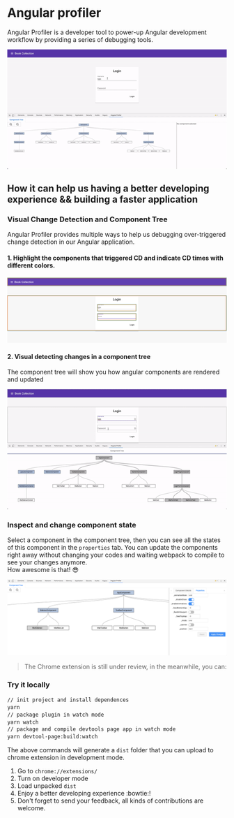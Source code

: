 # Angular profiler

Angular Profiler is a developer tool to power-up Angular development workflow by providing a series of debugging tools.

![](images/ng-profiler.gif)

## How it can help us having a better developing experience && building a faster application

### Visual Change Detection and Component Tree
Angular Profiler provides multiple ways to help us debugging over-triggered change detection in our Angular application.

#### 1. Highlight the components that triggered CD and indicate CD times with different colors.
 
![](images/highlight.png)

#### 2. Visual detecting changes in a component tree  
The component tree will show you how angular components are rendered and updated

![](images/component-tree.gif)

### Inspect and change component state
Select a component in the component tree, then you can see all the states of this component in the `properties` tab.
You can update the components right away without changing your codes and waiting webpack to compile to see your changes anymore.  
How awesome is that! :sunglasses:

![](images/state.png)

> The Chrome extension is still under review, in the meanwhile, you can:
### Try it locally

```bash
// init project and install dependences
yarn
// package plugin in watch mode
yarn watch
// package and compile devtools page app in watch mode
yarn devtool-page:build:watch
```
The above commands will generate a `dist` folder that you can upload to chrome extension in development mode.
1. Go to `chrome://extensions/`
2. Turn on developer mode
3. Load unpacked `dist`
4. Enjoy a better developing experience :bowtie:!
5. Don't forget to send your feedback, all kinds of contributions are welcome.
